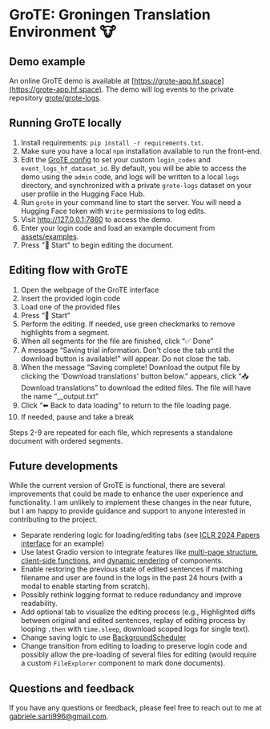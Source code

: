 # GroTE: Groningen Translation Environment 🐮

## Demo example

An online GroTE demo is available at [https://grote-app.hf.space](https://grote-app.hf.space). The demo will log events to the private repository [grote/grote-logs](https://huggingface.co/datasets/grote/grote-logs).

## Running GroTE locally

1. Install requirements: `pip install -r requirements.txt`.
2. Make sure you have a local `npm` installation available to run the front-end.
3. Edit the [GroTE config](grote/config.yaml) to set your custom `login_codes` and `event_logs_hf_dataset_id`. By default, you will be able to access the demo using the `admin` code, and logs will be written to a local `logs` directory, and synchronized with a private `grote-logs` dataset on your user profile in the Hugging Face Hub.
4. Run `grote` in your command line to start the server. You will need a Hugging Face token with `Write` permissions to log edits.
5. Visit http://127.0.0.1:7860 to access the demo.
6. Enter your login code and load an example document from [assets/examples](assets/examples/en_it.txt).
7. Press "📝 Start" to begin editing the document.

## Editing flow with GroTE

1. Open the webpage of the GroTE interface
2. Insert the provided login code
3. Load one of the provided files
4. Press “📝 Start”
5. Perform the editing. If needed, use green checkmarks to remove highlights from a segment.
6. When all segments for the file are finished, click “✅ Done”
7. A message “Saving trial information. Don't close the tab until the download button is available!” will appear. Do not close the tab.
8. When the message “Saving complete! Download the output file by clicking the 'Download translations' button below.” appears, click “📥 Download translations” to download the edited files. The file will have the name “<LOGIN CODE>_<FILENAME>_output.txt”
9. Click “⬅️ Back to data loading” to return to the file loading page.
10. If needed, pause and take a break

Steps 2-9 are repeated for each file, which represents a standalone document with ordered segments.


## Future developments

While the current version of GroTE is functional, there are several improvements that could be made to enhance the user experience and functionality. I am unlikely to implement these changes in the near future, but I am happy to provide guidance and support to anyone interested in contributing to the project.

- Separate rendering logic for loading/editing tabs (see [ICLR 2024 Papers interface](https://huggingface.co/spaces/ICLR2024/update-ICLR2024-papers/blob/main/app.py) for an example)
- Use latest Gradio version to integrate features like [multi-page structure](https://www.gradio.app/guides/multipage-apps), [client-side functions](https://www.gradio.app/guides/client-side-functions), and [dynamic rendering](https://www.gradio.app/guides/dynamic-apps-with-render-decorator) of components.
- Enable restoring the previous state of edited sentences if matching filename and user are found in the logs in the past 24 hours (with a modal to enable starting from scratch).
- Possibly rethink logging format to reduce redundancy and improve readability.
- Add optional tab to visualize the editing process (e.g., Highlighted diffs between original and edited sentences, replay of editing process by looping `.then` with `time.sleep`, download scoped logs for single text).
- Change saving logic to use [BackgroundScheduler](https://www.gradio.app/guides/running-background-tasks)
- Change transition from editing to loading to preserve login code and possibly allow the pre-loading of several files for editing (would require a custom `FileExplorer` component to mark done documents).

## Questions and feedback

If you have any questions or feedback, please feel free to reach out to me at [gabriele.sarti996@gmail.com](mailto:gabriele.sarti996@gmail.com).
